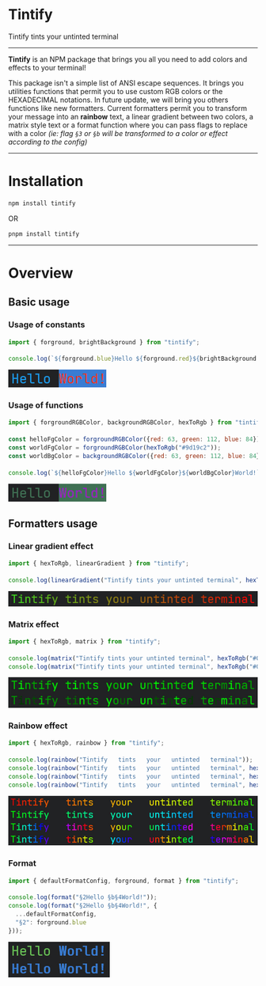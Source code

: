 # Tintify
Tintify tints your untinted terminal

---

**Tintify** is an NPM package that brings you all you need to add colors and effects to your terminal!

This package isn't a simple list of ANSI escape sequences.
It brings you utilities functions that permit you to use custom RGB colors or the HEXADECIMAL notations.
In future update, we will bring you others functions like new formatters. Current formatters permit you to transform your message into an **rainbow** text, a linear gradient between two colors, a matrix style text or a format function where you can pass flags to replace with a color *(ie: flag `§3` or `§b` will be transformed to a color or effect according to the config)*

---
# Installation
```cmd
npm install tintify
```
OR
```cmd
pnpm install tintify
```

---
# Overview

## Basic usage
### Usage of constants
```js
import { forground, brightBackground } from "tintify";

console.log(`${forground.blue}Hello ${forground.red}${brightBackground.blue}World!`);
```
![Usage of constants output](./meta/usage-constants-output.jpg)

### Usage of functions
```js
import { forgroundRGBColor, backgroundRGBColor, hexToRgb } from "tintify";

const helloFgColor = forgroundRGBColor({red: 63, green: 112, blue: 84});
const worldFgColor = forgroundRGBColor(hexToRgb("#9d19c2"));
const worldBgColor = backgroundRGBColor({red: 63, green: 112, blue: 84});

console.log(`${helloFgColor}Hello ${worldFgColor}${worldBgColor}World!`);
```
![Usage of functions output](./meta/usage-functions-output.jpg)

## Formatters usage
### Linear gradient effect
```js
import { hexToRgb, linearGradient } from "tintify";

console.log(linearGradient("Tintify tints your untinted terminal", hexToRgb("#40db21"), {red: 255, green: 0, blue: 0}));
```
![Linear gradient output](./meta/linear-gradient-output.jpg)

### Matrix effect
```js
import { hexToRgb, matrix } from "tintify";

console.log(matrix("Tintify tints your untinted terminal", hexToRgb("#00FF00")));
console.log(matrix("Tintify tints your untinted terminal", hexToRgb("#00FF00"), 200));
```
![Matrix output](./meta/matrix-output.jpg)

### Rainbow effect
```js
import { hexToRgb, rainbow } from "tintify";

console.log(rainbow("Tintify   tints   your   untinted   terminal"));
console.log(rainbow("Tintify   tints   your   untinted   terminal", hexToRgb("#00FF00")));
console.log(rainbow("Tintify   tints   your   untinted   terminal", hexToRgb("#00FF00"), 100));
console.log(rainbow("Tintify   tints   your   untinted   terminal", hexToRgb("#00FF00"), 100, false));
```
![Rainbow output](./meta/rainbow-output.jpg)

### Format
```js
import { defaultFormatConfig, forground, format } from "tintify";

console.log(format("§2Hello §b§4World!"));
console.log(format("§2Hello §b§4World!", {
  ...defaultFormatConfig,
  "§2": forground.blue
}));
```
![Format output](./meta/format-output.jpg)
